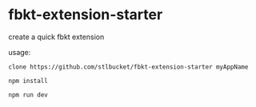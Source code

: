 # fbkt-extension-starter
create a quick fbkt extension

usage:
```
clone https://github.com/stlbucket/fbkt-extension-starter myAppName
```
```
npm install
```
```
npm run dev
```
